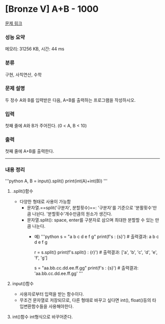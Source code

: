 # [Bronze V] A+B - 1000 

[문제 링크](https://www.acmicpc.net/problem/1000) 

### 성능 요약

메모리: 31256 KB, 시간: 44 ms

### 분류

구현, 사칙연산, 수학

### 문제 설명

<p>두 정수 A와 B를 입력받은 다음, A+B를 출력하는 프로그램을 작성하시오.</p>

### 입력 

 <p>첫째 줄에 A와 B가 주어진다. (0 < A, B < 10)</p>

### 출력 

 <p>첫째 줄에 A+B를 출력한다.</p>

***

### 내용 정리

'''python
A, B = input().split()
print(int(A)+int(B))
'''

1. .split()함수
   * 다양한 형태로 사용이 가능함
     * 문자열.==split('구분자', 분할횟수)==: '구분자'를 기준으로 '분활횟수'만큼 나뉜다.
       '분할횟수'개수만큼의 원소가 생긴다.  
     * 문자열.split(): space, enter를 구분자로 삼으며 최대한 분할할 수 있는 만큼 나눈다.
       * 예)
         '''python
         s = "a b c d e f g"
         print(f's         : {s}') # 출력결과: a b c d e f g
 
         r = s.split()
         print(f's.split() : {r}') # 출력결과: ['a', 'b', 'c', 'd', 'e', 'f', 'g']
         
         s = "aa.bb.cc.dd.ee.ff.gg"
         print(f's                : {s}') # 출력결과: 'aa.bb.cc.dd.ee.ff.gg'
         '''

2. input()함수
   * 사용자로부터 입력을 받는 함수이다.
   * 무조건 문자열로 저장되므로, 다른 형태로 바꾸고 싶다면 int(), float()등의 타입변환함수들을 사용해야한다. 
  
3. int()함수
   int형식으로 바꾸어준다. 
